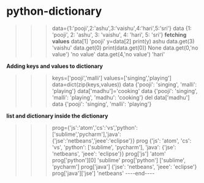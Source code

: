 # python-dictionary
>>> data={1:'pooji',2:'ashu',3:'vaishu',4:'hari',5:'sri'}
>>> data
{1: 'pooji', 2: 'ashu', 3: 'vaishu', 4: 'hari', 5: 'sri'}
****fetching values****
>>>data[1]
'pooji'
>>>y=data[2]
>>>print(y)
 ashu
 >>> data.get(3)
'vaishu'
>>> data.get(0)
>>> print(data.get(0))
None
>>> data.get(0,'no value')
'no value'
>>> data.get(4,'no value')
'hari'

****Adding keys and values to dictionary****

>>> keys=['pooji','malli']
>>> values=['singing','playing']
>>> data=dict(zip(keys,values))
>>> data
{'pooji': 'singing', 'malli': 'playing'}
>>> data['madhu']='cooking'
>>> data
{'pooji': 'singing', 'malli': 'playing', 'madhu': 'cooking'}
>>> del data['madhu']
>>> data
{'pooji': 'singing', 'malli': 'playing'}

****list and dictionary inside the dictionary****

>>> prog={'js':'atom','cs':'vs','python':['sublime','pycharm'],'java':{'jse':'netbeans','jeee':'eclipse'}}
>>> prog
{'js': 'atom', 'cs': 'vs', 'python': ['sublime', 'pycharm'], 'java': {'jse': 'netbeans', 'jeee': 'eclipse'}}
>>> prog['js']
'atom'
>>> prog['python'][0]
'sublime'
>>> prog['python']
['sublime', 'pycharm']
>>> prog['java']
{'jse': 'netbeans', 'jeee': 'eclipse'}
>>> prog['java']['jse']
'netbeans'
----end----


 
